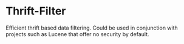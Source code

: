 # Thrift-Filter
Efficient thrift based data filtering.  Could be used in conjunction with projects such as Lucene that offer no security by default.
